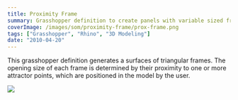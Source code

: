 ```yaml
---
title: Proximity Frame
summary: Grasshopper definition to create panels with variable sized frames
coverImage: /images/som/proximity-frame/prox-frame.png
tags: ["Grasshopper", "Rhino", "3D Modeling"]
date: "2010-04-20"
---
```


This grasshopper definition generates a surfaces of triangular frames. The opening size of each frame is determined by their proximity to one or more attractor points, which are positioned in the model by the user.

![](/images/som/proximity-frame/proxframe2.jpg)
